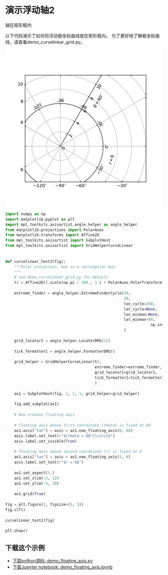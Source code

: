# 演示浮动轴2

轴在矩形框内

以下代码演示了如何将浮动极坐标曲线放在矩形框内。 为了更好地了解极坐标曲线，请查看demo_curvelinear_grid.py。

![演示浮动轴2](/static/images/gallery/sphx_glr_demo_floating_axis_001.png)

```python
import numpy as np
import matplotlib.pyplot as plt
import mpl_toolkits.axisartist.angle_helper as angle_helper
from matplotlib.projections import PolarAxes
from matplotlib.transforms import Affine2D
from mpl_toolkits.axisartist import SubplotHost
from mpl_toolkits.axisartist import GridHelperCurveLinear


def curvelinear_test2(fig):
    """Polar projection, but in a rectangular box.
    """
    # see demo_curvelinear_grid.py for details
    tr = Affine2D().scale(np.pi / 180., 1.) + PolarAxes.PolarTransform()

    extreme_finder = angle_helper.ExtremeFinderCycle(20,
                                                     20,
                                                     lon_cycle=360,
                                                     lat_cycle=None,
                                                     lon_minmax=None,
                                                     lat_minmax=(0,
                                                                 np.inf),
                                                     )

    grid_locator1 = angle_helper.LocatorDMS(12)

    tick_formatter1 = angle_helper.FormatterDMS()

    grid_helper = GridHelperCurveLinear(tr,
                                        extreme_finder=extreme_finder,
                                        grid_locator1=grid_locator1,
                                        tick_formatter1=tick_formatter1
                                        )

    ax1 = SubplotHost(fig, 1, 1, 1, grid_helper=grid_helper)

    fig.add_subplot(ax1)

    # Now creates floating axis

    # floating axis whose first coordinate (theta) is fixed at 60
    ax1.axis["lat"] = axis = ax1.new_floating_axis(0, 60)
    axis.label.set_text(r"$\theta = 60^{\circ}$")
    axis.label.set_visible(True)

    # floating axis whose second coordinate (r) is fixed at 6
    ax1.axis["lon"] = axis = ax1.new_floating_axis(1, 6)
    axis.label.set_text(r"$r = 6$")

    ax1.set_aspect(1.)
    ax1.set_xlim(-5, 12)
    ax1.set_ylim(-5, 10)

    ax1.grid(True)

fig = plt.figure(1, figsize=(5, 5))
fig.clf()

curvelinear_test2(fig)

plt.show()
```

## 下载这个示例
            
- [下载python源码: demo_floating_axis.py](https://matplotlib.org/_downloads/demo_floating_axis.py)
- [下载Jupyter notebook: demo_floating_axis.ipynb](https://matplotlib.org/_downloads/demo_floating_axis.ipynb)